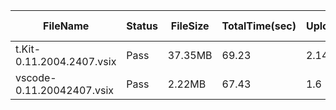  | FileName                  | Status | FileSize | TotalTime(sec) | Upload(sec) | Submit(sec) | SignWait(sec) | Retry Count | 
 |---------------------------|--------|----------|----------------|-------------|-------------|---------------|-------------|
 | t.Kit-0.11.2004.2407.vsix | Pass   | 37.35MB  | 69.23          | 2.14        | 0.47        | 66.6          | 0           | 
 | vscode-0.11.20042407.vsix | Pass   | 2.22MB   | 67.43          | 1.6         | 0.31        | 64.8          | 0           | 
